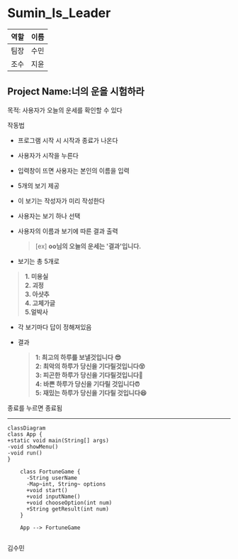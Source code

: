 # Sumin_Is_Leader


|역할|이름|
|--|--|
|팀장|수민|
|조수|지윤|

## Project Name:너의 운을 시험하라

목적: 사용자가 오늘의 운세를 확인할 수 있다


작동법
- 프로그램 시작 시 시작과 종료가 나온다
- 사용자가 시작을 누른다
- 입력창이 뜨면 사용자는 본인의 이름을 입력
- 5개의 보기 제공
- 이 보기는 작성자가 미리 작성한다
- 사용자는 보기 하나 선택
- 사용자의 이름과 보기에 따른 결과 출력 
  >[ex] **oo님의 오늘의 운세는 '결과'입니다.**
  
  
- 보기는 총 5개로 
> **1. 미용실**   
> **2. 괴정**   
> **3. 아샷추**  
> **4. 고체가글**  
  **5.얼박사**  





- 각 보기마다 답이 정해져있음
-  결과

    > **1: 최고의 하루를 보낼것입니다 😎**   
      **2: 최악의 하루가 당신을 기다릴것입니다😵**   
      **3: 피곤한 하루가 당신을 기다릴것입니다🥱**  
      **4: 바쁜 하루가 당신을 기다릴 것입니다⏰**     
      **5: 재밌는 하루가 당신을 기다릴 것입니다😆**   


종료를 누르면 종료됨

---
```mermaid
classDiagram
class App {
+static void main(String[] args)
-void showMenu()
-void run()
}

    class FortuneGame {
      -String userName
      -Map~int, String~ options
      +void start()
      +void inputName()
      +void chooseOption(int num)
      +String getResult(int num)
    }

    App --> FortuneGame


```

김수민












